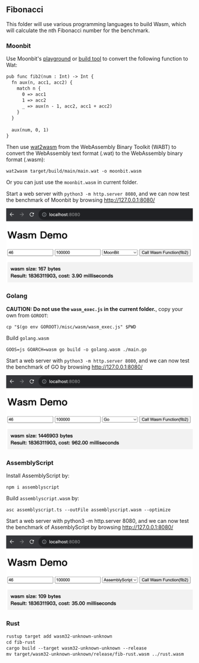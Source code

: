 ## Fibonacci

This folder will use various programming languages to build Wasm, which will calculate the nth Fibonacci number for the benchmark.

### Moonbit

Use Moonbit's [playground](https://try.moonbitlang.com/) or [build tool](https://www.moonbitlang.com/download/) to convert the following function to Wat:

```
pub func fib2(num : Int) -> Int {
  fn aux(n, acc1, acc2) {
    match n {
      0 => acc1
      1 => acc2
      _ => aux(n - 1, acc2, acc1 + acc2)
    }
  }

  aux(num, 0, 1)
}
```

Then use [wat2wasm](https://github.com/WebAssembly/wabt) from the WebAssembly Binary Toolkit (WABT) to convert the WebAssembly text format (.wat) to the WebAssembly binary format (.wasm):

```
wat2wasm target/build/main/main.wat -o moonbit.wasm
```

Or you can just use the `moonbit.wasm` in current folder.

Start a web server with `python3 -m http.server 8080`, and we can now test the benchmark of Moonbit by browsing http://127.0.0.1:8080/

<img width="600" src="imgs/moonbit_bench.png">

### Golang

**CAUTION: Do not use the `wasm_exec.js` in the current folder.**, copy your own from `GOROOT`:

```
cp "$(go env GOROOT)/misc/wasm/wasm_exec.js" $PWD
```

Build `golang.wasm`

```
GOOS=js GOARCH=wasm go build -o golang.wasm ./main.go
```

Start a web server with `python3 -m http.server 8080`, and we can now test the benchmark of GO by browsing http://127.0.0.1:8080/

<img width="600" src="imgs/golang_bench.png">

### AssemblyScript

Install AssemblyScript by:

```
npm i assemblyscript
```

Build `assemblyscript.wasm` by:

```
asc assemblyscript.ts --outFile assemblyscript.wasm --optimize
```

Start a web server with python3 -m http.server 8080, and we can now test the benchmark of AssemblyScript by browsing http://127.0.0.1:8080/

<img width="600" src="imgs/assemblyscript_bench.png">

### Rust

```
rustup target add wasm32-unknown-unknown
cd fib-rust
cargo build --target wasm32-unknown-unknown --release
mv target/wasm32-unknown-unknown/release/fib-rust.wasm ../rust.wasm
```
